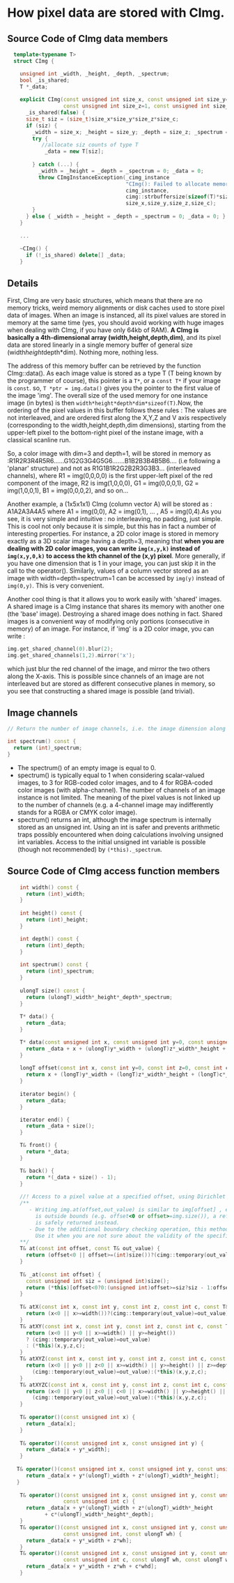 # How pixel data are stored with CImg.

## Source Code of CImg data members
```c++
  template<typename T>
  struct CImg {

    unsigned int _width, _height, _depth, _spectrum;
    bool _is_shared;
    T *_data;
    
    explicit CImg(const unsigned int size_x, const unsigned int size_y=1,
                  const unsigned int size_z=1, const unsigned int size_c=1):
      _is_shared(false) {
      size_t siz = (size_t)size_x*size_y*size_z*size_c;
      if (siz) {
        _width = size_x; _height = size_y; _depth = size_z; _spectrum = size_c;
        try { 
           //allocate siz counts of type T
            _data = new T[siz]; 
        
        } catch (...) {
          _width = _height = _depth = _spectrum = 0; _data = 0;
          throw CImgInstanceException(_cimg_instance
                                      "CImg(): Failed to allocate memory (%s) for image (%u,%u,%u,%u).",
                                      cimg_instance,
                                      cimg::strbuffersize(sizeof(T)*size_x*size_y*size_z*size_c),
                                      size_x,size_y,size_z,size_c);
        }
      } else { _width = _height = _depth = _spectrum = 0; _data = 0; }
    }
    
    ...
    
    ~CImg() {
      if (!_is_shared) delete[] _data;
    }
```

## Details
First, CImg<T> are very basic structures, which means that there are no memory tricks, weird memory alignments or 
disk caches used to store pixel data of images. When an image is instanced, all its pixel values are stored in memory 
at the same time (yes, you should avoid working with huge images when dealing with CImg, if you have only 64kb of RAM).
**A CImg<T> is basically a 4th-dimensional array (width,height,depth,dim)**, and its pixel data are stored linearly in a 
single memory buffer of general size (width*height*depth*dim). Nothing more, nothing less. 

The address of this memory buffer can be retrieved by the function CImg<T>::data(). As each image value is stored 
as a type T (T being known by the programmer of course), this pointer is a `T*`, or a `const T*` if your image is `const`. 
so, `T *ptr = img.data()` gives you the pointer to the first value of the image 'img'. The overall size of the used memory 
for one instance image (in bytes) is then `width*height*depth*dim*sizeof(T)`.Now, the ordering of the pixel values in this buffer
follows these rules : The values are not interleaved, and are ordered first along the X,Y,Z and V axis respectively 
(corresponding to the width,height,depth,dim dimensions), starting from the upper-left pixel to the bottom-right 
pixel of the instane image, with a classical scanline run.
  
So, a color image with dim=3 and depth=1, will be stored in memory as :R1R2R3R4R5R6......G1G2G3G4G5G6.......B1B2B3B4B5B6.... (i.e following a 'planar' structure)
and not as R1G1B1R2G2B2R3G3B3... (interleaved channels), where R1 = img(0,0,0,0) is the first upper-left pixel of 
the red component of the image, R2 is img(1,0,0,0), G1 = img(0,0,0,1), G2 = img(1,0,0,1), B1 = img(0,0,0,2), and so on...

Another example, a (1x5x1x1) CImg<T> (column vector A) will be stored as : A1A2A3A4A5 where A1 = img(0,0), A2 = img(0,1), ... , 
A5 = img(0,4).As you see, it is very simple and intuitive : no interleaving, no padding, just simple. This is cool not only 
because it is simple, but this has in fact a number of interesting properties. For instance, a 2D color image is stored in memory 
exactly as a 3D scalar image having a depth=3, meaning that **when you are dealing with 2D color images, you can write `img(x,y,k)` 
instead of `img(x,y,0,k)` to access the kth channel of the (x,y) pixel**. More generally, if you have one dimension that is 1 
in your image, you can just skip it in the call to the operator(). Similarly, values of a column vector stored as an image 
with width=depth=spectrum=1 can be accessed by `img(y)` instead of `img(0,y)`. This is very convenient.

Another cool thing is that it allows you to work easily with 'shared' images. A shared image is a CImg<T> instance that shares its memory 
with another one (the 'base' image). Destroying a shared image does nothing in fact. Shared images is a convenient way 
of modifying only portions (consecutive in memory) of an image. For instance, if 'img' is a 2D color image, you can 
write :
```c++
img.get_shared_channel(0).blur(2); 
img.get_shared_channels(1,2).mirror('x');
```
which just blur the red channel of the image, and mirror the two others along the X-axis. This is possible since channels of an image are not interleaved 
but are stored as different consecutive planes in memory, so you see that constructing a shared image is possible (and trivial). 


## Image channels
```c++
// Return the number of image channels, i.e. the image dimension along the C-axis.

int spectrum() const {
  return (int)_spectrum;
}
```
- The spectrum() of an empty image is equal to 0.
- spectrum() is typically equal to 1 when considering scalar-valued images, to 3
 for RGB-coded color images, and to 4 for RGBA-coded color images (with alpha-channel).
 The number of channels of an image instance is not limited. The meaning of the pixel 
 values is not linked up to the number of channels (e.g. a 4-channel image may indifferently 
 stands for a RGBA or CMYK color image).
- spectrum() returns an int, although the image spectrum is internally stored as an unsigned int.
 Using an int is safer and prevents arithmetic traps possibly encountered when 
 doing calculations involving unsigned int variables.
 Access to the initial unsigned int variable is possible (though not recommended) by `(*this)._spectrum`.
 
 
## Source Code of CImg access function members
```c++
    int width() const {
      return (int)_width;
    }
    
    int height() const {
      return (int)_height;
    }

    int depth() const {
      return (int)_depth;
    }
    
    int spectrum() const {
      return (int)_spectrum;
    }
    
    ulongT size() const {
      return (ulongT)_width*_height*_depth*_spectrum;
    }
    
    T* data() {
      return _data;
    }

    T* data(const unsigned int x, const unsigned int y=0, const unsigned int z=0, const unsigned int c=0) {
      return _data + x + (ulongT)y*_width + (ulongT)z*_width*_height + (ulongT)c*_width*_height*_depth;
    }
    
    longT offset(const int x, const int y=0, const int z=0, const int c=0) const {
      return x + (longT)y*_width + (longT)z*_width*_height + (longT)c*_width*_height*_depth;
    }
    
    iterator begin() {
      return _data;
    }

    iterator end() {
      return _data + size();
    }

    T& front() {
      return *_data;
    }

    T& back() {
      return *(_data + size() - 1);
    }
    
    //! Access to a pixel value at a specified offset, using Dirichlet boundary conditions.
    /**
       - Writing img.at(offset,out_value) is similar to img[offset] , except that if offset
         is outside bounds (e.g. offset<0 or offset>=img.size()), a reference to a value out_value
         is safely returned instead.
       - Due to the additional boundary checking operation, this method is slower than operator()(). 
         Use it when you are not sure about the validity of the specified pixel offset.
    **/
    T& at(const int offset, const T& out_value) {
      return (offset<0 || offset>=(int)size())?(cimg::temporary(out_value)=out_value):(*this)[offset];
    }
    
    T& _at(const int offset) {
      const unsigned int siz = (unsigned int)size();
      return (*this)[offset<0?0:(unsigned int)offset>=siz?siz - 1:offset];
    }
    
    T& atX(const int x, const int y, const int z, const int c, const T& out_value) {
      return (x<0 || x>=width())?(cimg::temporary(out_value)=out_value):(*this)(x,y,z,c);
    }
    T& atXY(const int x, const int y, const int z, const int c, const T& out_value) {
      return (x<0 || y<0 || x>=width() || y>=height()) 
      ? (cimg::temporary(out_value)=out_value)
      : (*this)(x,y,z,c);
    }
    T& atXYZ(const int x, const int y, const int z, const int c, const T& out_value) {
      return (x<0 || y<0 || z<0 || x>=width() || y>=height() || z>=depth())?
        (cimg::temporary(out_value)=out_value):(*this)(x,y,z,c);
    }
    T& atXYZC(const int x, const int y, const int z, const int c, const T& out_value) {
      return (x<0 || y<0 || z<0 || c<0 || x>=width() || y>=height() || z>=depth() || c>=spectrum())?
        (cimg::temporary(out_value)=out_value):(*this)(x,y,z,c);
    }
    
    T& operator()(const unsigned int x) {
      return _data[x];
    }
    
    T& operator()(const unsigned int x, const unsigned int y) {
      return _data[x + y*_width];
    }
    
   T& operator()(const unsigned int x, const unsigned int y, const unsigned int z) {
      return _data[x + y*(ulongT)_width + z*(ulongT)_width*_height];
   }
   
    T& operator()(const unsigned int x, const unsigned int y, const unsigned int z, 
                  const unsigned int c) {
      return _data[x + y*(ulongT)_width + z*(ulongT)_width*_height 
            + c*(ulongT)_width*_height*_depth];
    }
    T& operator()(const unsigned int x, const unsigned int y, const unsigned int z, 
                  const unsigned int, const ulongT wh) {
      return _data[x + y*_width + z*wh];
    }
    T& operator()(const unsigned int x, const unsigned int y, const unsigned int z, 
                  const unsigned int c, const ulongT wh, const ulongT whd) {
      return _data[x + y*_width + z*wh + c*whd];
    }
```
